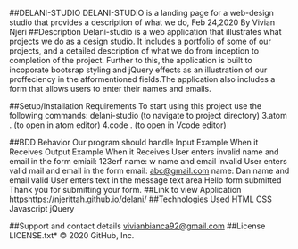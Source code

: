 ##DELANI-STUDIO
DELANI-STUDIO is a landing page for a web-design studio that provides a description of what we do, Feb 24,2020
By Vivian Njeri
##Description
Delani-studio is a web application that illustrates what projects we do as a design studio. It includes a portfolio of some of our projects, and a detailed description of what we do from inception to completion of the project. Further to this, the application is built to incoporate bootsrap styling and jQuery effects as an illustration of our proffeciency in the afformentioned fields.The application also includes a form that allows users to enter their names and emails.

##Setup/Installation Requirements
To start using this project use the following commands:  delani-studio (to navigate to project directory) 3.atom . (to open in atom editor) 4.code . (to open in Vcode editor)

##BDD
Behavior Our program should handle	Input Example When it Receives	Output Example When it Receives
User enters invalid name and email in the form	emiail: 123erf name: w	name and email invalid
User enters valid mail and email in the form	email: abc@gmail.com name: Dan	name and email valid
User enters text in the message text area	Hello form submitted	Thank you for submitting your form.
##Link to view Application
httpshttps://njerittah.github.io/delani/
##Technologies Used
HTML CSS Javascript jQuery

##Support and contact details
vivianbianca92@gmail.com
##License
LICENSE.txt*
© 2020 GitHub, Inc.
